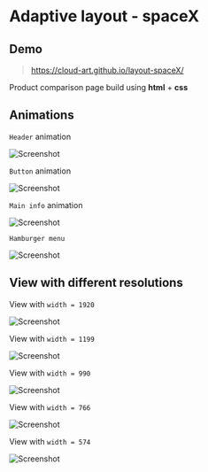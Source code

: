 # Adaptive layout - spaceX

Demo
-
> https://cloud-art.github.io/layout-spaceX/

Product comparison page build using **html** + **css**

Animations
-

`Header` animation 

![Screenshot](images/readme/headerAnimation.png)

`Button` animation

![Screenshot](images/readme/buttonAnimation.png)

`Main info` animation

![Screenshot](images/readme/mainAnimation.png)

`Hamburger menu`

![Screenshot](images/readme/hamburgerMenu.png)

View with different resolutions
-

View with `width = 1920`

![Screenshot](images/readme/w1920.png)

View with `width = 1199`

![Screenshot](images/readme/w1199.png)

View with `width = 990`

![Screenshot](images/readme/w990.png)

View with `width = 766`

![Screenshot](images/readme/w766.png)

View with `width = 574`

![Screenshot](images/readme/w574.png)